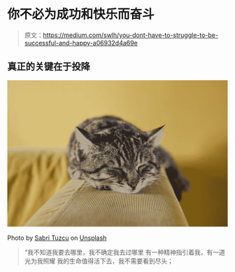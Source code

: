 # 你不必为成功和快乐而奋斗

> 原文：<https://medium.com/swlh/you-dont-have-to-struggle-to-be-successful-and-happy-a06932d4a69e>

## 真正的关键在于投降

![](img/7ba03dd0e5e7d8e6b85dd1e380267800.png)

Photo by [Sabri Tuzcu](https://unsplash.com/@sabrituzcu?utm_source=medium&utm_medium=referral) on [Unsplash](https://unsplash.com?utm_source=medium&utm_medium=referral)

> “我不知道我要去哪里，我不确定我去过哪里
> 有一种精神指引着我，有一道光为我照耀
> 我的生命值得活下去，我不需要看到尽头；